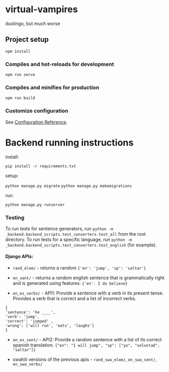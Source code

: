 # virtual-vampires
duolingo, but much worse 

## Project setup
```
npm install
```

### Compiles and hot-reloads for development
```
npm run serve
```

### Compiles and minifies for production
```
npm run build
```

### Customize configuration
See [Configuration Reference](https://cli.vuejs.org/config/).

# Backend running instructions

install: 

`pip install -r requirements.txt`

setup: 

`python manage.py migrate`
`python manage.py makemigrations`


run: 

`python manage.py runserver`

### Testing
To run tests for sentence generators, run `python -m  _backend.backend_scripts.test_converters.test_all` from the root directory. To run tests for a specific language, run `python -m _backend.backend_scripts.test_converters.test_english` (for example).

#### Django APIs:

- `rand_elem/` - returns a random `{'en': 'jump', 'sp': 'saltar'}`

- `en_sent/` - returns a random english sentence that is grammatically right and is generated using features: `{'en': I do believe}`

- `en_es_verbs/` - API1: Provide a sentence with a verb in its present tense. Provides a verb that is correct and a list of incorrect verbs. 
```
{
'sentence': 'he ____',
'verb': 'jump',
'correct': 'jumped' ,
'wrong': ['will run', 'eats', 'laughs']
}
```

- `en_es_sent/` - API2: Provide a random sentence with a list of its correct spanish translation. `{"en": "I will jump", "sp": ["yo", "voluntad", "saltar"]}`

- swahili versions of the previous apis - `rand_swa_elem/`, `en_swa_sent/`, `en_swa_verbs/`
